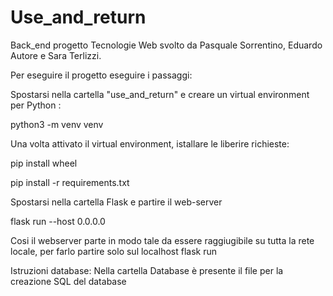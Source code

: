 # Use_and_return
Back_end progetto Tecnologie Web svolto da Pasquale Sorrentino, Eduardo Autore e Sara Terlizzi.

Per eseguire il progetto eseguire i passaggi:

Spostarsi nella cartella "use_and_return" e creare un virtual environment per Python :

python3 -m venv venv

Una volta attivato il virtual environment, istallare le liberire richieste:

pip install wheel

pip install -r requirements.txt

Spostarsi nella cartella Flask e partire il web-server

flask run --host 0.0.0.0

Cosi il webserver parte in modo tale da essere raggiugibile su tutta la rete locale, per farlo partire solo sul localhost 
flask run


Istruzioni database:
Nella cartella Database è presente il file per la creazione SQL del database


